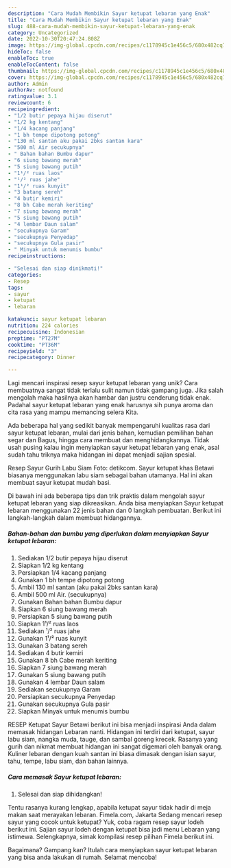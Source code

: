 ```yaml
---
description: "Cara Mudah Membikin Sayur ketupat lebaran yang Enak"
title: "Cara Mudah Membikin Sayur ketupat lebaran yang Enak"
slug: 488-cara-mudah-membikin-sayur-ketupat-lebaran-yang-enak
category: Uncategorized
date: 2022-10-30T20:47:24.808Z
image: https://img-global.cpcdn.com/recipes/c1178945c1e456c5/680x482cq70/sayur-ketupat-lebaran-foto-resep-utama.jpg
hideToc: false
enableToc: true
enableTocContent: false
thumbnail: https://img-global.cpcdn.com/recipes/c1178945c1e456c5/680x482cq70/sayur-ketupat-lebaran-foto-resep-utama.jpg
cover: https://img-global.cpcdn.com/recipes/c1178945c1e456c5/680x482cq70/sayur-ketupat-lebaran-foto-resep-utama.jpg
author: Admin
authorAv: notfound
ratingvalue: 3.1
reviewcount: 6
recipeingredient:
- "1/2 butir pepaya hijau diserut"
- "1/2 kg kentang"
- "1/4 kacang panjang"
- "1 bh tempe dipotong potong"
- "130 ml santan aku pakai 2bks santan kara"
- "500 ml Air secukupnya"
- " Bahan bahan Bumbu dapur"
- "6 siung bawang merah"
- "5 siung bawang putih"
- "1¹/² ruas laos"
- "¹/² ruas jahe"
- "1¹/² ruas kunyit"
- "3 batang sereh"
- "4 butir kemiri"
- "8 bh Cabe merah keriting"
- "7 siung bawang merah"
- "5 siung bawang putih"
- "4 lembar Daun salam"
- "secukupnya Garam"
- "secukupnya Penyedap"
- "secukupnya Gula pasir"
- " Minyak untuk menumis bumbu"
recipeinstructions:

- "Selesai dan siap dinikmati!"
categories:
- Resep
tags:
- sayur
- ketupat
- lebaran

katakunci: sayur ketupat lebaran 
nutrition: 224 calories
recipecuisine: Indonesian
preptime: "PT27M"
cooktime: "PT36M"
recipeyield: "3"
recipecategory: Dinner

---
```





Lagi mencari inspirasi resep sayur ketupat lebaran yang unik? Cara membuatnya sangat tidak terlalu sulit namun tidak gampang juga. Jika salah mengolah maka hasilnya akan hambar dan justru cenderung tidak enak. Padahal sayur ketupat lebaran yang enak harusnya sih punya aroma dan cita rasa yang mampu memancing selera Kita.





Ada beberapa hal yang sedikit banyak mempengaruhi kualitas rasa dari sayur ketupat lebaran, mulai dari jenis bahan, kemudian pemilihan bahan segar dan Bagus, hingga cara membuat dan menghidangkannya. Tidak usah pusing kalau ingin menyiapkan sayur ketupat lebaran yang enak,      asal sudah tahu triknya maka hidangan ini dapat menjadi sajian spesial.














Resep Sayur Gurih Labu Siam Foto: detikcom. Sayur ketupat khas Betawi biasanya menggunakan labu siam sebagai bahan utamanya. Hal ini akan membuat sayur ketupat mudah basi.






Di bawah ini ada beberapa tips dan trik praktis dalam mengolah sayur ketupat lebaran yang siap dikreasikan. Anda bisa menyiapkan Sayur ketupat lebaran menggunakan 22 jenis bahan dan 0 langkah pembuatan. Berikut ini langkah-langkah dalam membuat hidangannya.

<!--inarticleads1-->

##### Bahan-bahan dan bumbu yang diperlukan dalam menyiapkan Sayur ketupat lebaran:

1. Sediakan 1/2 butir pepaya hijau diserut
1. Siapkan 1/2 kg kentang
1. Persiapkan 1/4 kacang panjang
1. Gunakan 1 bh tempe dipotong potong
1. Ambil 130 ml santan (aku pakai 2bks santan kara)
1. Ambil 500 ml Air. (secukupnya)
1. Gunakan  Bahan bahan Bumbu dapur
1. Siapkan 6 siung bawang merah
1. Persiapkan 5 siung bawang putih
1. Siapkan 1¹/² ruas laos
1. Sediakan ¹/² ruas jahe
1. Gunakan 1¹/² ruas kunyit
1. Gunakan 3 batang sereh
1. Sediakan 4 butir kemiri
1. Gunakan 8 bh Cabe merah keriting
1. Siapkan 7 siung bawang merah
1. Gunakan 5 siung bawang putih
1. Gunakan 4 lembar Daun salam
1. Sediakan secukupnya Garam
1. Persiapkan secukupnya Penyedap
1. Gunakan secukupnya Gula pasir
1. Siapkan  Minyak untuk menumis bumbu


RESEP Ketupat Sayur Betawi berikut ini bisa menjadi inspirasi Anda dalam memasak hidangan Lebaran nanti. Hidangan ini terdiri dari ketupat, sayur labu siam, nangka muda, tauge, dan sambal goreng krecek. Rasanya yang gurih dan nikmat membuat hidangan ini sangat digemari oleh banyak orang. Kuliner lebaran dengan kuah santan ini biasa dimasak dengan isian sayur, tahu, tempe, labu siam, dan bahan lainnya. 

<!--inarticleads2-->

##### Cara memasak Sayur ketupat lebaran:


1. Selesai dan siap dihidangkan!

Tentu rasanya kurang lengkap, apabila ketupat sayur tidak hadir di meja makan saat merayakan lebaran. Fimela.com, Jakarta Sedang mencari resep sayur yang cocok untuk ketupat? Yuk, coba ragam resep sayur lodeh berikut ini. Sajian sayur lodeh dengan ketupat bisa jadi menu Lebaran yang istimewa. Selengkapnya, simak kompilasi resep pilihan Fimela berikut ini. 

Bagaimana? Gampang kan? Itulah cara menyiapkan sayur ketupat lebaran yang bisa anda lakukan di rumah. Selamat mencoba!
